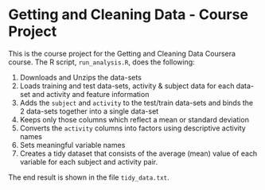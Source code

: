 # Getting and Cleaning Data - Course Project

This is the course project for the Getting and Cleaning Data Coursera course.
The R script, `run_analysis.R`, does the following:

1. Downloads and Unzips the data-sets
2. Loads training and test data-sets, activity & subject data for each data-set and activity and feature information
3. Adds the `subject` and `activity` to the test/train data-sets and binds the 2 data-sets together into a single data-set
4. Keeps only those columns which reflect a mean or standard deviation
5. Converts the `activity` columns into factors using descriptive activity names
6. Sets meaningful variable names
7. Creates a tidy dataset that consists of the average (mean) value of each variable for each subject and activity pair.

The end result is shown in the file `tidy_data.txt`.

